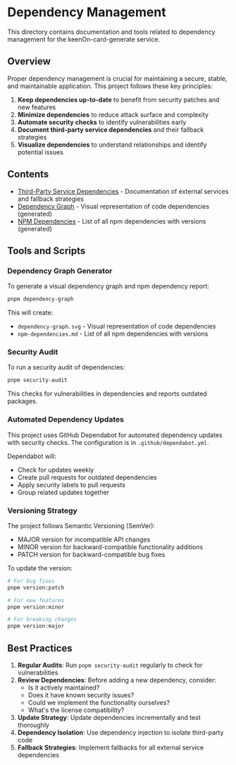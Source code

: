 # Dependency Management

This directory contains documentation and tools related to dependency management for the keenOn-card-generate service.

## Overview

Proper dependency management is crucial for maintaining a secure, stable, and maintainable application. This project follows these key principles:

1. **Keep dependencies up-to-date** to benefit from security patches and new features
2. **Minimize dependencies** to reduce attack surface and complexity
3. **Automate security checks** to identify vulnerabilities early
4. **Document third-party service dependencies** and their fallback strategies
5. **Visualize dependencies** to understand relationships and identify potential issues

## Contents

- [Third-Party Service Dependencies](./third-party-services.md) - Documentation of external services and fallback strategies
- [Dependency Graph](./dependency-graph.svg) - Visual representation of code dependencies (generated)
- [NPM Dependencies](./npm-dependencies.md) - List of all npm dependencies with versions (generated)

## Tools and Scripts

### Dependency Graph Generator

To generate a visual dependency graph and npm dependency report:

```bash
pnpm dependency-graph
```

This will create:

- `dependency-graph.svg` - Visual representation of code dependencies
- `npm-dependencies.md` - List of all npm dependencies with versions

### Security Audit

To run a security audit of dependencies:

```bash
pnpm security-audit
```

This checks for vulnerabilities in dependencies and reports outdated packages.

### Automated Dependency Updates

This project uses GitHub Dependabot for automated dependency updates with security checks. The configuration is in `.github/dependabot.yml`.

Dependabot will:

- Check for updates weekly
- Create pull requests for outdated dependencies
- Apply security labels to pull requests
- Group related updates together

### Versioning Strategy

The project follows Semantic Versioning (SemVer):

- MAJOR version for incompatible API changes
- MINOR version for backward-compatible functionality additions
- PATCH version for backward-compatible bug fixes

To update the version:

```bash
# For bug fixes
pnpm version:patch

# For new features
pnpm version:minor

# For breaking changes
pnpm version:major
```

## Best Practices

1. **Regular Audits**: Run `pnpm security-audit` regularly to check for vulnerabilities
2. **Review Dependencies**: Before adding a new dependency, consider:
    - Is it actively maintained?
    - Does it have known security issues?
    - Could we implement the functionality ourselves?
    - What's the license compatibility?
3. **Update Strategy**: Update dependencies incrementally and test thoroughly
4. **Dependency Isolation**: Use dependency injection to isolate third-party code
5. **Fallback Strategies**: Implement fallbacks for all external service dependencies
